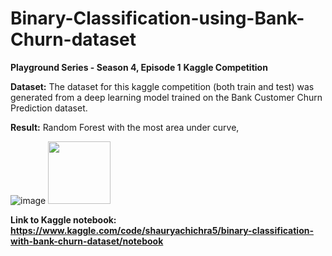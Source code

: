 # Binary-Classification-using-Bank-Churn-dataset
**Playground Series - Season 4, Episode 1**
**Kaggle Competition**

**Dataset:**
The dataset for this kaggle competition (both train and test) was generated from a deep learning model trained on the Bank Customer Churn Prediction dataset.

**Result:**
Random Forest with the most area under curve,

![image](https://github.com/ShauryaChichra/Binary-Classification-using-Bank-Churn-dataset/assets/98745979/17787f51-7e84-4bc5-a9dd-63c13c551c23)
<img src="https://github.com/ShauryaChichra/Binary-Classification-using-Bank-Churn-dataset/assets/98745979/17787f51-7e84-4bc5-a9dd-63c13c551c23" width="100" height="100" />

**Link to Kaggle notebook: https://www.kaggle.com/code/shauryachichra5/binary-classification-with-bank-churn-dataset/notebook**

